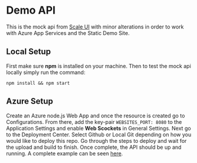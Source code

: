 # Demo API
This is the mock api from [Scale UI](https://github.com/ngageoint/scale-ui) with minor alterations in order to work with Azure App Services and the Static Demo Site.

## Local Setup
First make sure **npm** is installed on your machine. Then to test the mock api locally simply run the command:

```
npm install && npm start
```

## Azure Setup
Create an Azure node.js Web App and once the resource is created go to Configurations. From there, add the key-pair `WEBSITES_PORT: 8080` to the Application Settings and enable **Web Scockets** in General Settings. Next go to the Deployment Center. Select Github or Local Git depending on how you would like to deploy this repo. Go through the steps to deploy and wait for the upload and build to finish. Once complete, the API should be up and running. A complete example can be seen [here](https://scale-7-demo-api.azurewebsites.net/mocks/v6/version/).